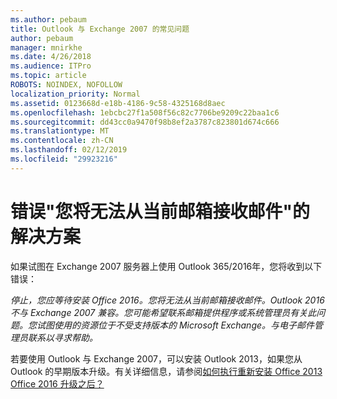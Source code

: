 ```yaml
---
ms.author: pebaum
title: Outlook 与 Exchange 2007 的常见问题
author: pebaum
manager: mnirkhe
ms.date: 4/26/2018
ms.audience: ITPro
ms.topic: article
ROBOTS: NOINDEX, NOFOLLOW
localization_priority: Normal
ms.assetid: 0123668d-e18b-4186-9c58-4325168d8aec
ms.openlocfilehash: 1ebcbc27f1a508f56c82c7706be9209c22baa1c6
ms.sourcegitcommit: dd43cc0a9470f98b8ef2a3787c823801d674c666
ms.translationtype: MT
ms.contentlocale: zh-CN
ms.lasthandoff: 02/12/2019
ms.locfileid: "29923216"
---
```

# <a name="solution-for-error-you-wont-be-able-to-receive-mail-from-a-current-mailbox"></a>错误"您将无法从当前邮箱接收邮件"的解决方案
如果试图在 Exchange 2007 服务器上使用 Outlook 365/2016年，您将收到以下错误：

*停止，您应等待安装 Office 2016。您将无法从当前邮箱接收邮件。Outlook 2016 不与 Exchange 2007 兼容。您可能希望联系邮箱提供程序或系统管理员有关此问题。您试图使用的资源位于不受支持版本的 Microsoft Exchange。与电子邮件管理员联系以寻求帮助。*

若要使用 Outlook 与 Exchange 2007，可以安装 Outlook 2013，如果您从 Outlook 的早期版本升级。有关详细信息，请参阅[如何执行重新安装 Office 2013 Office 2016 升级之后？](https://support.office.com/article/a6ca92f4-cbb4-4609-9fdb-f8d3dd6812f3)